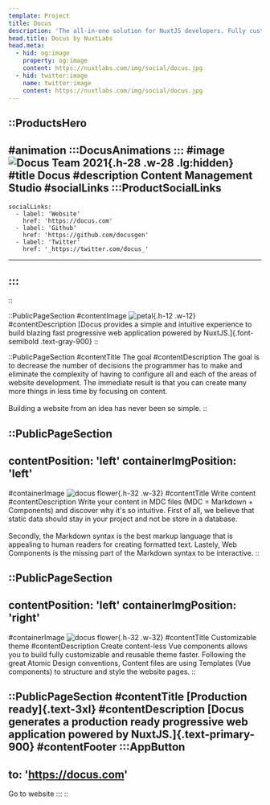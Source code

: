 ```yaml
---
template: Project
title: Docus
description: 'The all-in-one solution for NuxtJS developers. Fully customisable theming system and file based content management system included. Create your next progressive web application with Docus now!'
head.title: Docus by NuxtLabs
head.meta:
  - hid: og:image
    property: og:image
    content: https://nuxtlabs.com/img/social/docus.jpg
  - hid: twitter:image
    name: twitter:image
    content: https://nuxtlabs.com/img/social/docus.jpg
---
```


::ProductsHero
---
#animation
  :::DocusAnimations
  :::
#image
![Docus Team 2021](/img/products/docusLogo.svg){.h-28 .w-28 .lg:hidden}
#title
Docus
#description
Content Management Studio
#socialLinks
  :::ProductSocialLinks
  ---
    socialLinks:
      - label: 'Website'
        href: 'https://docus.com'
      - label: 'Github'
        href: 'https://github.com/docusgen'
      - label: 'Twitter'
        href: '_https://twitter.com/docus_'
  ---
  :::
---
::

<!-- description section -->
::PublicPageSection
#contentImage
![petal](/img/products/docus-petal-small.svg){.h-12 .w-12}
#contentDescription
[Docus provides a simple and intuitive experience to build blazing fast progressive web application powered by NuxtJS.]{.font-semibold .text-gray-900}
::

<!-- goal section -->
::PublicPageSection
#contentTitle
The goal
#contentDescription
The goal is to decrease the number of decisions the programmer has to make and eliminate the complexity of having to configure all and each of the areas of website development. The immediate result is that you can create many more things in less time by focusing on content.
<br /><br />
Building a website from an idea has never been so simple.
::

<!-- write content section  -->
::PublicPageSection
---
contentPosition: 'left'
containerImgPosition: 'left'
---
#containerImage
![docus flower](/img/products/docus-petals-external.svg){.h-32 .w-32}
#contentTitle
Write content
#contentDescription
Write your content in MDC files (MDC = Markdown + Components) and discover why it's so intuitive. First of all, we believe that static data should stay in your project and not be store in a database.
<br /><br />
Secondly, the Markdown syntax is the best markup language that is appealing to human readers for creating formatted text. Lastely, Web Components is the missing part of the Markdown syntax to be interactive.
::

<!-- customizable theme section  -->
::PublicPageSection
---
contentPosition: 'left'
containerImgPosition: 'right'
---
#containerImage
![docus flower](/img/products/docus-petals-internal.svg){.h-32 .w-32}
#contentTitle
Customizable theme
#contentDescription
Create content-less Vue components allows you to build fully customizable and reusable theme faster. Following the great Atomic Design conventions, Content files are using Templates (Vue components) to structure and style the website pages.
::

<!-- production ready section -->
::PublicPageSection
#contentTitle
[Production ready]{.text-3xl}
#contentDescription
[Docus generates a production ready progressive web application powered by NuxtJS.]{.text-primary-900}
#contentFooter
  :::AppButton
  ---
  to: 'https://docus.com'
  ---
  Go to website
  :::
::
<!-- ## Document-Driven Web Framework and Platform

Docus provides a simple and intuitive experience to build blazing fast progressive web application powered by [NuxtJS](/nuxtjs). The goal is to decrease the number of decisions the programmer has to make and eliminate the complexity of having to configure all and each of the areas of website development. The immediate result is that you can create many more things in less time by focusing on content. Building a website from an idea has never been so simple.

### Write content

Write your content in MDC files **(MDC = Markdown + Components)** and discover why it's so intuitive.
First of all, we believe that static data should stay in your project and not be store in a database. Secondly, the Markdown syntax is the best markup language that is appealing to human readers for creating formatted text. Lastely, Web Components is the missing part of the Markdown syntax to be interactive.

### Customizable theme

Create content-less Vue components allows you to build fully customizable and reusable theme faster. Following the great Atomic Design conventions, Content files are using Templates (Vue components) to structure and style the website pages.

### Production ready

Docus generates a production ready progressive web application powered by [NuxtJS](/nuxtjs).

-->
